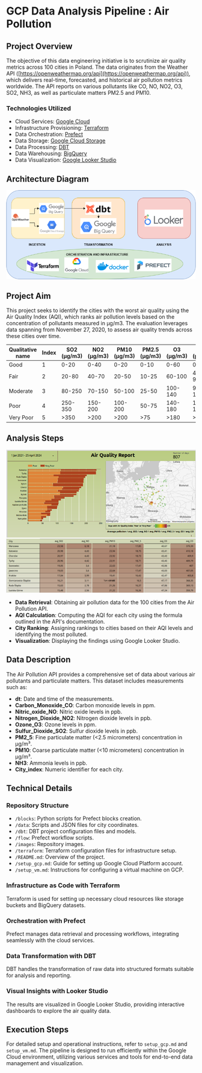 # GCP Data Analysis Pipeline : Air Pollution

## Project Overview

The objective of this data engineering initiative is to scrutinize air quality metrics across 100 cities in Poland. The data originates from the Weather API ([https://openweathermap.org/api](https://openweathermap.org/api)), which delivers real-time, forecasted, and historical air pollution metrics worldwide. The API reports on various pollutants like CO, NO, NO2, O3, SO2, NH3, as well as particulate matters PM2.5 and PM10.

### Technologies Utilized

-   Cloud Services: [Google Cloud](https://cloud.google.com/)
-   Infrastructure Provisioning: [Terraform](https://www.terraform.io/)
-   Data Orchestration: [Prefect](https://www.prefect.io/)
-   Data Storage: [Google Cloud Storage](https://cloud.google.com/storage)
-   Data Processing: [DBT](https://www.getdbt.com/)
-   Data Warehousing: [BigQuery](https://cloud.google.com/bigquery)
-   Data Visualization: [Google Looker Studio](https://cloud.google.com/looker)

## Architecture Diagram

![Air Pollution Data Flow](https://github.com/neelgandhi108/GCP-Data-Analysis-Pipeline-Air-Pollution/blob/main/Assets/GCP.png)

## Project Aim

This project seeks to identify the cities with the worst air quality using the Air Quality Index (AQI), which ranks air pollution levels based on the concentration of pollutants measured in μg/m3. The evaluation leverages data spanning from November 27, 2020, to assess air quality trends across these cities over time.

| Qualitative name | Index | SO2 (μg/m3) | NO2 (μg/m3) | PM10 (μg/m3) | PM2.5 (μg/m3) | O3 (μg/m3) | CO (μg/m3) |
|------------------|-------|-------------|-------------|---------------|----------------|------------|-------------|
| Good             | 1     | 0-20        | 0-40        | 0-20          | 0-10           | 0-60      | 0-4400    |
| Fair             | 2     | 20-80       | 40-70       | 20-50         | 10-25          | 60-100    | 4400-9400 |
| Moderate         | 3     | 80-250      | 70-150      | 50-100        | 25-50          | 100-140   | 9400-12400|
| Poor             | 4     | 250-350     | 150-200     | 100-200       | 50-75          | 140-180   | 12400-15400|
| Very Poor        | 5     | >350        | >200        | >200          | >75            | >180      | >15400    |

## Analysis Steps

![Dashboard1](https://github.com/neelgandhi108/GCP-Data-Analysis-Pipeline-Air-Pollution/blob/main/Assets/Air_Quality_Dashboard.png)
![Dashboard2](https://github.com/neelgandhi108/GCP-Data-Analysis-Pipeline-Air-Pollution/blob/main/Assets/Air_Quality_Leaderboard.png)


-   **Data Retrieval**: Obtaining air pollution data for the 100 cities from the Air Pollution API.
-   **AQI Calculation**: Computing the AQI for each city using the formula outlined in the API's documentation.
-   **City Ranking**: Assigning rankings to cities based on their AQI levels and identifying the most polluted.
-   **Visualization**: Displaying the findings using Google Looker Studio.

## Data Description

The Air Pollution API provides a comprehensive set of data about various air pollutants and particulate matters. This dataset includes measurements such as:

-   **dt**: Date and time of the measurements.
-   **Carbon_Monoxide_CO**: Carbon monoxide levels in ppm.
-   **Nitric_oxide_NO**: Nitric oxide levels in ppb.
-   **Nitrogen_Dioxide_NO2**: Nitrogen dioxide levels in ppb.
-   **Ozone_O3**: Ozone levels in ppm.
-   **Sulfur_Dioxide_SO2**: Sulfur dioxide levels in ppb.
-   **PM2_5**: Fine particulate matter (<2.5 micrometers) concentration in µg/m³.
-   **PM10**: Coarse particulate matter (<10 micrometers) concentration in µg/m³.
-   **NH3**: Ammonia levels in ppb.
-   **City_index**: Numeric identifier for each city.

## Technical Details

### Repository Structure

-   `/blocks`: Python scripts for Prefect blocks creation.
-   `/data`: Scripts and JSON files for city coordinates.
-   `/dbt`: DBT project configuration files and models.
-   `/flow`: Prefect workflow scripts.
-   `/images`: Repository images.
-   `/terraform`: Terraform configuration files for infrastructure setup.
-   `/README.md`: Overview of the project.
-   `/setup_gcp.md`: Guide for setting up Google Cloud Platform account.
-   `/setup_vm.md`: Instructions for configuring a virtual machine on GCP.

### Infrastructure as Code with Terraform

Terraform is used for setting up necessary cloud resources like storage buckets and BigQuery datasets.

### Orchestration with Prefect

Prefect manages data retrieval and processing workflows, integrating seamlessly with the cloud services.

### Data Transformation with DBT

DBT handles the transformation of raw data into structured formats suitable for analysis and reporting.

### Visual Insights with Looker Studio

The results are visualized in Google Looker Studio, providing interactive dashboards to explore the air quality data.

## Execution Steps

For detailed setup and operational instructions, refer to `setup_gcp.md` and `setup_vm.md`. The pipeline is designed to run efficiently within the Google Cloud environment, utilizing various services and tools for end-to-end data management and visualization.
